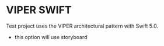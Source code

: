 # VIPER SWIFT
Test project uses the VIPER architectural pattern with Swift 5.0.
  - this option will use storyboard
